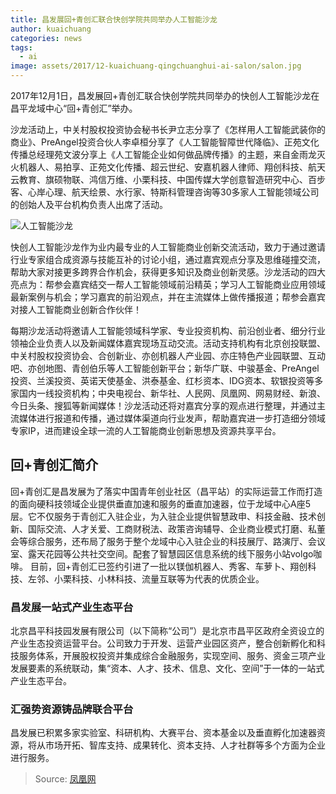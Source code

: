 ```yaml
---
title: 昌发展回+青创汇联合快创学院共同举办人工智能沙龙
author: kuaichuang
categories: news
tags:
  - ai
image: assets/2017/12-kuaichuang-qingchuanghui-ai-salon/salon.jpg
---
```


2017年12月1日，昌发展回+青创汇联合快创学院共同举办的快创人工智能沙龙在昌平龙域中心“回+青创汇”举办。

沙龙活动上，中关村股权投资协会秘书长尹立志分享了《怎样用人工智能武装你的商业》、PreAngel投资合伙人李卓桓分享了《人工智能智障世代降临》、正苑文化传播总经理苑文波分享上《人工智能企业如何做品牌传播》的主题，来自金雨龙灭火机器人、易拍享、正苑文化传播、超云世纪、安嘉机器人律师、翔创科技、航天云教育、旗硕物联、鸿信万维、小栗科技、中国传媒大学创意智造研究中心、百步客、心岸心理、航天绘景、水行家、特斯科管理咨询等30多家人工智能领域公司的创始人及平台机构负责人出席了活动。

![人工智能沙龙](/assets/2017/12-kuaichuang-qingchuanghui-ai-salon/table.jpg)

快创人工智能沙龙作为业内最专业的人工智能商业创新交流活动，致力于通过邀请行业专家组合成资源与技能互补的讨论小组，通过嘉宾观点分享及思维碰撞交流，帮助大家对接更多跨界合作机会，获得更多知识及商业创新灵感。沙龙活动的四大亮点为：帮参会嘉宾结交一帮人工智能领域前沿精英；学习人工智能商业应用领域最新案例与机会；学习嘉宾的前沿观点，并在主流媒体上做传播报道；帮参会嘉宾对接人工智能商业创新合作伙伴！

每期沙龙活动将邀请人工智能领域科学家、专业投资机构、前沿创业者、细分行业领袖企业负责人以及新闻媒体嘉宾现场互动交流。活动支持机构有北京创投联盟、中关村股权投资协会、合创新业、亦创机器人产业园、亦庄特色产业园联盟、互动吧、亦创地图、青创伯乐等人工智能创新平台；新华广联、中骏基金、PreAngel投资、兰溪投资、英诺天使基金、洪泰基金、红杉资本、IDG资本、软银投资等多家国内一线投资机构；中央电视台、新华社、人民网、凤凰网、网易财经、新浪、今日头条、搜狐等新闻媒体！沙龙活动还将对嘉宾分享的观点进行整理，并通过主流媒体进行报道和传播，通过媒体渠道向行业发声，帮助嘉宾进一步打造细分领域专家IP，进而建设全球一流的人工智能商业创新思想及资源共享平台。

## 回+青创汇简介

回+青创汇是昌发展为了落实中国青年创业社区（昌平站）的实际运营工作而打造的面向硬科技领域企业提供垂直加速和服务的垂直加速器，位于龙域中心A座5层。它不仅服务于青创汇入驻企业，为入驻企业提供智慧政申、科技金融、技术创新、国际交流、人才关爱、工商财税法、政策咨询辅导、企业商业模式打磨、私董会等综合服务，还布局了服务于整个龙域中心入驻企业的科技展厅、路演厅、会议室、露天花园等公共社交空间。配套了智慧园区信息系统的线下服务小站volgo咖啡。 目前，回+青创汇已签约引进了一批以镁伽机器人、秀客、车萝卜、翔创科技、左邻、小栗科技、小林科技、流量互联等为代表的优质企业。

### 昌发展一站式产业生态平台

北京昌平科技园发展有限公司（以下简称“公司”）是北京市昌平区政府全资设立的产业生态投资运营平台。公司致力于开发、运营产业园区资产，整合创新孵化和科技服务体系，开展股权投资并集成综合金融服务，实现空间、服务、资金三项产业发展要素的系统联动，集“资本、人才、技术、信息、文化、空间”于一体的一站式产业生态平台。

### 汇强势资源铸品牌联合平台

昌发展已积累多家实验室、科研机构、大赛平台、资本基金以及垂直孵化加速器资源，将从市场开拓、智库支持、成果转化、资本支持、人才社群等多个方面为企业进行服务。

> Source: [凤凰网](http://hebei.ifeng.com/a/20171204/6202438_0.shtml)
